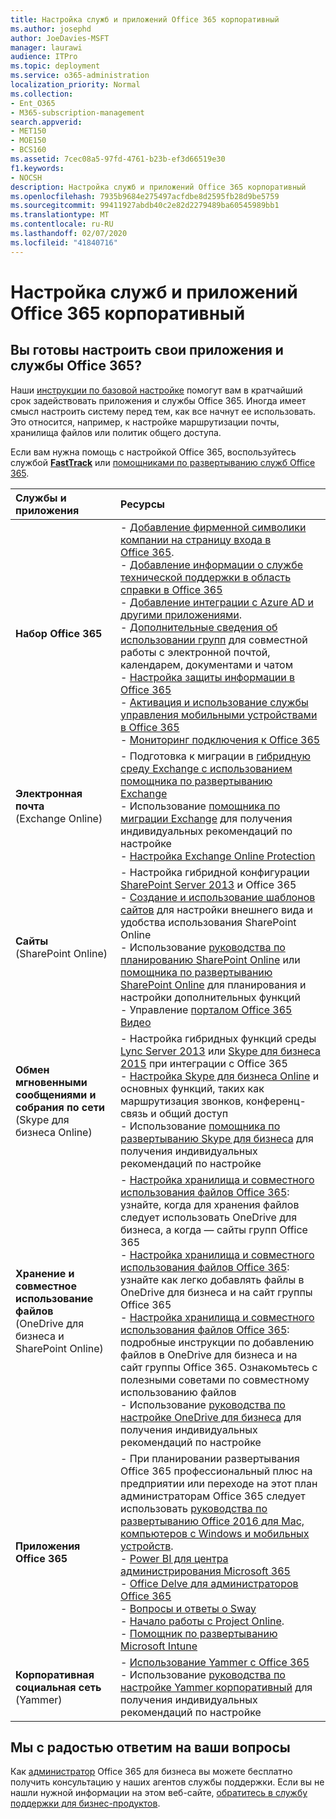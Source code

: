 ```yaml
---
title: Настройка служб и приложений Office 365 корпоративный
ms.author: josephd
author: JoeDavies-MSFT
manager: laurawi
audience: ITPro
ms.topic: deployment
ms.service: o365-administration
localization_priority: Normal
ms.collection:
- Ent_O365
- M365-subscription-management
search.appverid:
- MET150
- MOE150
- BCS160
ms.assetid: 7cec08a5-97fd-4761-b23b-ef3d66519e30
f1.keywords:
- NOCSH
description: Настройка служб и приложений Office 365 корпоративный
ms.openlocfilehash: 7935b9684e275497acfdbe8d2595fb28d9be5759
ms.sourcegitcommit: 99411927abdb40c2e82d2279489ba60545989bb1
ms.translationtype: MT
ms.contentlocale: ru-RU
ms.lasthandoff: 02/07/2020
ms.locfileid: "41840716"
---
```

# <a name="configure-office-365-enterprise-services-and-applications"></a>Настройка служб и приложений Office 365 корпоративный

## <a name="ready-to-configure-your-office-365-services-and-applications"></a>Вы готовы настроить свои приложения и службы Office 365?

Наши [инструкции по базовой настройке](https://support.office.com/article/Set-up-Office-365-for-business-6a3a29a0-e616-4713-99d1-15eda62d04fa) помогут вам в кратчайший срок задействовать приложения и службы Office 365. Иногда имеет смысл настроить систему перед тем, как все начнут ее использовать. Это относится, например, к настройке маршрутизации почты, хранилища файлов или политик общего доступа. 
  
Если вам нужна помощь с настройкой Office 365, воспользуйтесь службой **[FastTrack](https://fasttrack.microsoft.com/office)** или [помощниками по развертыванию служб Office 365](deployment-advisors-for-office-365.md).
  
|**Службы и приложения**|**Ресурсы**|
|:-----|:-----|
|**Набор Office 365** |- [Добавление фирменной символики компании на страницу входа в Office 365](https://support.office.com/article/Add-your-company-branding-to-Office-365-Sign-In-Page-a1229cdb-ce19-4da5-90c7-2b9b146aef0a). <br> - [Добавление информации о службе технической поддержки в область справки в Office 365](https://support.office.com/article/Add-customized-help-desk-info-to-the-Office-365-help-pane-9dd9b104-68f7-4d49-9a30-82561c7d79a3) <br> - [Добавление интеграции с Azure AD и другими приложениями](https://support.office.com/article/Integrated-Apps-and-Azure-AD-for-Office-365-administrators-cb2250e3-451e-416f-bf4e-363549652c2a).  <br> - [Дополнительные сведения об использовании групп](https://support.office.com/Article/Learn-more-about-groups-b565caa1-5c40-40ef-9915-60fdb2d97fa2) для совместной работы с электронной почтой, календарем, документами и чатом <br> - [Настройка защиты информации в Office 365](https://technet.microsoft.com/library/dn532171.aspx) <br> - [Активация и использование службы управления мобильными устройствами в Office 365](https://support.office.microsoft.com/article/Manage-mobile-devices-in-Office-365-dd892318-bc44-4eb1-af00-9db5430be3cd) <br> - [Мониторинг подключения к Office 365](monitor-connectivity.md) |
|**Электронная почта** <br> (Exchange Online) | - Подготовка к миграции в [гибридную среду Exchange с использованием помощника по развертыванию Exchange](https://technet.microsoft.com/exdeploy2013)  <br> - Использование [помощника по миграции Exchange](https://aka.ms/office365setup) для получения индивидуальных рекомендаций по настройке  <br> - [Настройка Exchange Online Protection](https://technet.microsoft.com/library/jj723153%28v=exchg.150%29.aspx) |
|**Сайты** <br> (SharePoint Online) | - Настройка гибридной конфигурации [SharePoint Server 2013](https://technet.microsoft.com/library/jj838715) и Office 365 <br> - [Создание и использование шаблонов сайтов](https://support.office.com/article/Create-and-use-site-templates-60371B0F-00E0-4C49-A844-34759EBDD989) для настройки внешнего вида и удобства использования SharePoint Online <br> - Использование [руководства по планированию SharePoint Online](https://support.office.com/article/SharePoint-Online-Planning-Guide-for-Office-365-for-business-d5089cdf-3fd2-4230-acbd-20ecda2f9bb8) или [помощника по развертыванию SharePoint Online](https://aka.ms/spoguidance) для планирования и настройки дополнительных функций <br> - Управление [порталом Office 365 Видео](https://support.office.com/article/Manage-your-Office-365-Video-portal-c059465b-eba9-44e1-b8c7-8ff7793ff5da) |
|**Обмен мгновенными сообщениями и собрания по сети** <br> (Skype для бизнеса Online) | - Настройка гибридных функций среды [Lync Server 2013](https://technet.microsoft.com/library/jj204805) или [Skype для бизнеса 2015](https://technet.microsoft.com/library/jj205403) при интеграции с Office 365  <br> - [Настройка Skype для бизнеса Online](https://support.office.com/article/Set-up-Skype-for-Business-Online-40296968-e779-4259-980b-c2de1c044c6e) и основных функций, таких как маршрутизация звонков, конференц-связь и общий доступ  <br> - Использование [помощника по развертыванию Skype для бизнеса](https://aka.ms/skypeguidance) для получения индивидуальных рекомендаций по настройке |
| **Хранение и совместное использование файлов** <br> (OneDrive для бизнеса и SharePoint Online) | - [Настройка хранилища и совместного использования файлов Office 365](https://support.office.com/article/7aa9cdc8-2245-4218-81ee-86fa7c35f1de#BKMK_WhatDif): узнайте, когда для хранения файлов следует использовать OneDrive для бизнеса, а когда — сайты групп Office 365 <br> - [Настройка хранилища и совместного использования файлов Office 365](https://support.office.com/article/7aa9cdc8-2245-4218-81ee-86fa7c35f1de#BKMK_MoveDocsVideo): узнайте как легко добавлять файлы в OneDrive для бизнеса и на сайт группы Office 365 <br> - [Настройка хранилища и совместного использования файлов Office 365](https://support.office.com/article/7aa9cdc8-2245-4218-81ee-86fa7c35f1de#BKMK_Store): подробные инструкции по добавлению файлов в OneDrive для бизнеса и на сайт группы Office 365. Ознакомьтесь с полезными советами по совместному использованию файлов<br> - Использование [руководства по настройке OneDrive для бизнеса](https://aka.ms/OD4Bguidance) для получения индивидуальных рекомендаций по настройке |
|**Приложения Office 365** | - При планировании развертывания Office 365 профессиональный плюс на предприятии или переходе на этот план администраторам Office 365 следует использовать [руководства по развертыванию Office 2016 для Mac, компьютеров с Windows и мобильных устройств](https://technet.microsoft.com/library/cc303401%28v=office.16%29.aspx).  <br> - [Power BI для центра администрирования Microsoft 365](https://support.office.com/article/Power-BI-for-Office-365-Admin-Center-Help-5e391ecb-500c-47a3-bd0f-a6173b541044) <br> - [Office Delve для администраторов Office 365](https://support.office.com/article/Office-Delve-for-Office-365-admins-54f87a42-15a4-44b4-9df0-d36287d9531b) <br> - [Вопросы и ответы о Sway](https://support.office.com/article/446380fa-25bf-47b2-996c-e12cb2f9d075) <br> - [Начало работы с Project Online](https://support.office.com/article/Get-started-with-Project-Online-e3e5f64f-ada5-4f9d-a578-130b2d4e5f11).  <br> - [Помощник по развертыванию Microsoft Intune](https://aka.ms/intuneguidance) |
|**Корпоративная социальная сеть** <br> (Yammer) | - [Использование Yammer с Office 365](https://support.office.com/article/Plan-for-Yammer-integration-with-Office-365-4086681f-6de1-4d39-aa72-752b2af1cbd7)  <br> - Использование [руководства по настройке Yammer корпоративный](https://aka.ms/yammerdeploy) для получения индивидуальных рекомендаций по настройке |
   
## <a name="were-here-to-help"></a>Мы с радостью ответим на ваши вопросы

Как [администратор](https://support.office.com/article/eac4d046-1afd-4f1a-85fc-8219c79e1504) Office 365 для бизнеса вы можете бесплатно получить консультацию у наших агентов службы поддержки. Если вы не нашли нужной информации на этом веб-сайте, [обратитесь в службу поддержки для бизнес-продуктов](https://support.office.com/article/32a17ca7-6fa0-4870-8a8d-e25ba4ccfd4b).